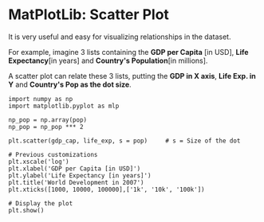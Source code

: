 # MatPlotLib: Scatter Plot

It is very useful and easy for visualizing relationships in the dataset. 

For example, imagine 3 lists containing the **GDP per Capita** [in USD], **Life Expectancy**[in years] and **Country's Population**[in millions].

A scatter plot can relate these 3 lists, putting the **GDP in X axis**,  **Life Exp. in Y** and  **Country's Pop as the dot size**.

```
import numpy as np
import matplotlib.pyplot as mlp

np_pop = np.array(pop)
np_pop = np_pop *** 2

plt.scatter(gdp_cap, life_exp, s = pop)     # s = Size of the dot

# Previous customizations
plt.xscale('log') 
plt.xlabel('GDP per Capita [in USD]')
plt.ylabel('Life Expectancy [in years]')
plt.title('World Development in 2007')
plt.xticks([1000, 10000, 100000],['1k', '10k', '100k'])

# Display the plot
plt.show()
```